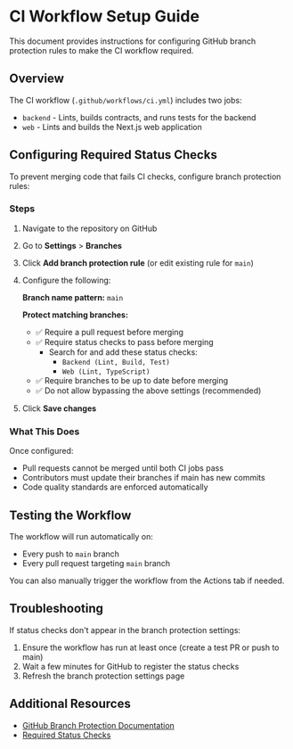 # CI Workflow Setup Guide

This document provides instructions for configuring GitHub branch protection rules to make the CI workflow required.

## Overview

The CI workflow (`.github/workflows/ci.yml`) includes two jobs:
- `backend` - Lints, builds contracts, and runs tests for the backend
- `web` - Lints and builds the Next.js web application

## Configuring Required Status Checks

To prevent merging code that fails CI checks, configure branch protection rules:

### Steps

1. Navigate to the repository on GitHub
2. Go to **Settings** > **Branches**
3. Click **Add branch protection rule** (or edit existing rule for `main`)
4. Configure the following:

   **Branch name pattern:** `main`
   
   **Protect matching branches:**
   - ✅ Require a pull request before merging
   - ✅ Require status checks to pass before merging
     - Search for and add these status checks:
       - `Backend (Lint, Build, Test)`
       - `Web (Lint, TypeScript)`
   - ✅ Require branches to be up to date before merging
   - ✅ Do not allow bypassing the above settings (recommended)

5. Click **Save changes**

### What This Does

Once configured:
- Pull requests cannot be merged until both CI jobs pass
- Contributors must update their branches if main has new commits
- Code quality standards are enforced automatically

## Testing the Workflow

The workflow will run automatically on:
- Every push to `main` branch
- Every pull request targeting `main` branch

You can also manually trigger the workflow from the Actions tab if needed.

## Troubleshooting

If status checks don't appear in the branch protection settings:
1. Ensure the workflow has run at least once (create a test PR or push to main)
2. Wait a few minutes for GitHub to register the status checks
3. Refresh the branch protection settings page

## Additional Resources

- [GitHub Branch Protection Documentation](https://docs.github.com/en/repositories/configuring-branches-and-merges-in-your-repository/managing-protected-branches/about-protected-branches)
- [Required Status Checks](https://docs.github.com/en/repositories/configuring-branches-and-merges-in-your-repository/managing-protected-branches/about-protected-branches#require-status-checks-before-merging)
